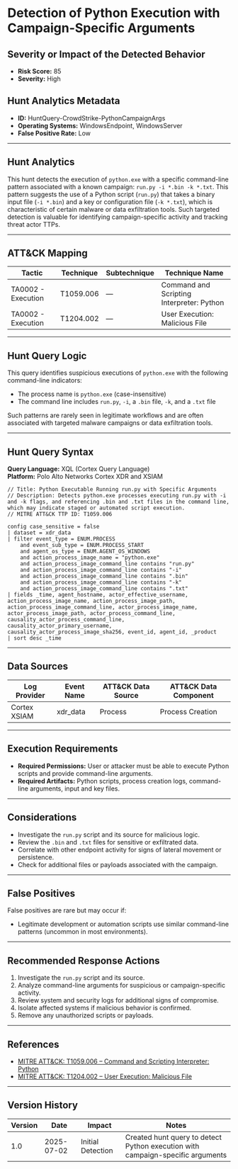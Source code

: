 # Detection of Python Execution with Campaign-Specific Arguments

## Severity or Impact of the Detected Behavior
- **Risk Score:** 85
- **Severity:** High

## Hunt Analytics Metadata

- **ID:** HuntQuery-CrowdStrike-PythonCampaignArgs
- **Operating Systems:** WindowsEndpoint, WindowsServer
- **False Positive Rate:** Low

---

## Hunt Analytics

This hunt detects the execution of `python.exe` with a specific command-line pattern associated with a known campaign: `run.py -i *.bin -k *.txt`. This pattern suggests the use of a Python script (`run.py`) that takes a binary input file (`-i *.bin`) and a key or configuration file (`-k *.txt`), which is characteristic of certain malware or data exfiltration tools. Such targeted detection is valuable for identifying campaign-specific activity and tracking threat actor TTPs.

---

## ATT&CK Mapping

| Tactic                        | Technique   | Subtechnique | Technique Name                                         |
|------------------------------|-------------|--------------|--------------------------------------------------------|
| TA0002 - Execution           | T1059.006   | —            | Command and Scripting Interpreter: Python              |
| TA0002 - Execution           | T1204.002   | —            | User Execution: Malicious File                         |

---

## Hunt Query Logic

This query identifies suspicious executions of `python.exe` with the following command-line indicators:

- The process name is `python.exe` (case-insensitive)
- The command line includes `run.py`, `-i`, a `.bin` file, `-k`, and a `.txt` file

Such patterns are rarely seen in legitimate workflows and are often associated with targeted malware campaigns or data exfiltration tools.

---

## Hunt Query Syntax

**Query Language:** XQL (Cortex Query Language)  
**Platform:** Polo Alto Networks Cortex XDR and XSIAM

```xql
// Title: Python Executable Running run.py with Specific Arguments
// Description: Detects python.exe processes executing run.py with -i and -k flags, and referencing .bin and .txt files in the command line, which may indicate staged or automated script execution.
// MITRE ATT&CK TTP ID: T1059.006

config case_sensitive = false 
| dataset = xdr_data 
| filter event_type = ENUM.PROCESS 
    and event_sub_type = ENUM.PROCESS_START 
    and agent_os_type = ENUM.AGENT_OS_WINDOWS
    and action_process_image_name = "python.exe"
    and action_process_image_command_line contains "run.py"
    and action_process_image_command_line contains "-i"
    and action_process_image_command_line contains ".bin"
    and action_process_image_command_line contains "-k"
    and action_process_image_command_line contains ".txt"
| fields _time, agent_hostname, actor_effective_username, action_process_image_name, action_process_image_path, action_process_image_command_line, actor_process_image_name, actor_process_image_path, actor_process_command_line, causality_actor_process_command_line, causality_actor_primary_username, causality_actor_process_image_sha256, event_id, agent_id, _product
| sort desc _time 
```

---

## Data Sources

| Log Provider | Event Name       | ATT&CK Data Source  | ATT&CK Data Component  |
|--------------|------------------|---------------------|------------------------|
| Cortex XSIAM|    xdr_data       | Process             | Process Creation       |

---

## Execution Requirements

- **Required Permissions:** User or attacker must be able to execute Python scripts and provide command-line arguments.
- **Required Artifacts:** Python scripts, process creation logs, command-line arguments, input and key files.

---

## Considerations

- Investigate the `run.py` script and its source for malicious logic.
- Review the `.bin` and `.txt` files for sensitive or exfiltrated data.
- Correlate with other endpoint activity for signs of lateral movement or persistence.
- Check for additional files or payloads associated with the campaign.

---

## False Positives

False positives are rare but may occur if:

- Legitimate development or automation scripts use similar command-line patterns (uncommon in most environments).

---

## Recommended Response Actions

1. Investigate the `run.py` script and its source.
2. Analyze command-line arguments for suspicious or campaign-specific activity.
3. Review system and security logs for additional signs of compromise.
4. Isolate affected systems if malicious behavior is confirmed.
5. Remove any unauthorized scripts or payloads.

---

## References

- [MITRE ATT&CK: T1059.006 – Command and Scripting Interpreter: Python](https://attack.mitre.org/techniques/T1059/006/)
- [MITRE ATT&CK: T1204.002 – User Execution: Malicious File](https://attack.mitre.org/techniques/T1204/002/)

---

## Version History

| Version | Date       | Impact            | Notes                                                                                      |
|---------|------------|-------------------|--------------------------------------------------------------------------------------------|
| 1.0     | 2025-07-02 | Initial Detection | Created hunt query to detect Python execution with campaign-specific arguments              |
